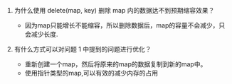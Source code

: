 1. 为什么使用 delete(map, key) 删除 map 内的数据达不到预期缩容效果？
    - 因为map只能增长不能缩容，所以删除数据后，map的容量不会减少，只会减少长度.

2. 有什么方式可以对问题 1 中提到的问题进行优化？
    - 重新创建一个map，然后将原来的map的数据复制到新的map中。
    - 使用指针类型的map,可以有效的减少内存的占用